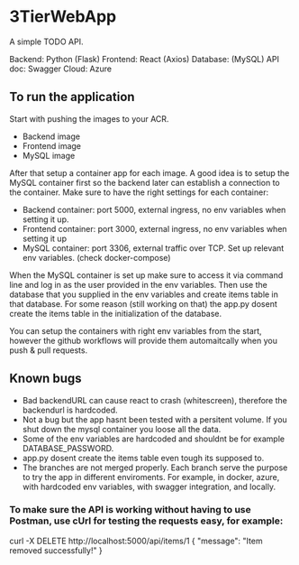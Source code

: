 # 3TierWebApp

A simple TODO API.

Backend: Python (Flask)
Frontend: React (Axios)
Database: (MySQL)
API doc: Swagger
Cloud: Azure

## To run the application 

Start with pushing the images to your ACR.

- Backend image
- Frontend image
- MySQL image

After that setup a container app for each image.
A good idea is to setup the MySQL container first so the backend later can establish a connection to the container.
Make sure to have the right settings for each container:

- Backend container: port 5000, external ingress, no env variables when setting it up.
- Frontend container: port 3000, external ingress, no env variables when setting it up
- MySQL container: port 3306, external traffic over TCP. Set up relevant env variables. (check docker-compose)

When the MySQL container is set up make sure to access it via command line and log in as the user provided in the env variables.
Then use the database that you supplied in the env variables and create items table in that database.
For some reason (still working on that) the app.py dosent create the items table in the initialization of the database.

You can setup the containers with right env variables from the start, however the github workflows will provide them automaitcally when you push & pull requests. 

## Known bugs

- Bad backendURL can cause react to crash (whitescreen), therefore the backendurl is hardcoded.
- Not a bug but the app hasnt been tested with a persitent volume. If you shut down the mysql container you loose all the data.
- Some of the env variables are hardcoded and shouldnt be for example DATABASE_PASSWORD.
- app.py dosent create the items table even tough its supposed to.
- The branches are not merged properly. Each branch serve the purpose to try the app in different enviroments. For example, in docker, azure, with hardcoded env variables, with swagger integration, and locally.


### To make sure the API is working without having to use Postman, use cUrl for testing the requests easy, for example:

curl -X DELETE http://localhost:5000/api/items/1
{
  "message": "Item removed successfully!"
}


